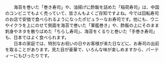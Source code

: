 　　海苔を巻いた「巻き寿司」や、油揚げに酢飯を詰めた「稲荷寿司」は、中国のコンビニでもよく売っていて、皆さんもよくご存知ですよね。今では回転寿司のお店で安価で食べられるようになったポピュラーなお寿司です。他にも、ウニやイクラを上にのせて側面を海苔で巻いた「軍艦巻き」や、酢飯の上にそのまま刺身やネタを散りばめた「ちらし寿司」、海苔をくるりと巻いた「手巻き寿司」も、日本ではよく食べられます。  
　　日本の家庭では、特別なお祝いの日やお客様が来た日などに、お寿司の出前を取ることがあります。見た目が豪華で、いろんな味が楽しめますから、パーティーにもぴったりです。